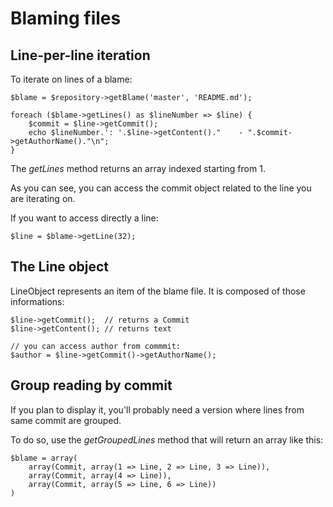 Blaming files
=============

Line-per-line iteration
-----------------------

To iterate on lines of a blame:

``` {.sourceCode .php}
$blame = $repository->getBlame('master', 'README.md');

foreach ($blame->getLines() as $lineNumber => $line) {
    $commit = $line->getCommit();
    echo $lineNumber.': '.$line->getContent()."    - ".$commit->getAuthorName()."\n";
}
```

The *getLines* method returns an array indexed starting from 1.

As you can see, you can access the commit object related to the line you
are iterating on.

If you want to access directly a line:

``` {.sourceCode .php}
$line = $blame->getLine(32);
```

The Line object
---------------

LineObject represents an item of the blame file. It is composed of those
informations:

``` {.sourceCode .php}
$line->getCommit();  // returns a Commit
$line->getContent(); // returns text

// you can access author from commmit:
$author = $line->getCommit()->getAuthorName();
```

Group reading by commit
-----------------------

If you plan to display it, you'll probably need a version where lines
from same commit are grouped.

To do so, use the *getGroupedLines* method that will return an array
like this:

``` {.sourceCode .php}
$blame = array(
    array(Commit, array(1 => Line, 2 => Line, 3 => Line)),
    array(Commit, array(4 => Line)),
    array(Commit, array(5 => Line, 6 => Line))
)
```
